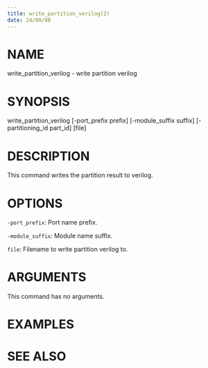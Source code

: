 ```yaml
---
title: write_partition_verilog(2)
date: 24/09/08
---
```


# NAME

write_partition_verilog - write partition verilog

# SYNOPSIS

write_partition_verilog
    [-port_prefix prefix]
    [-module_suffix suffix]
    [-partitioning_id part_id]
    [file]


# DESCRIPTION

This command writes the partition result to verilog.

# OPTIONS

`-port_prefix`:  Port name prefix.

`-module_suffix`:  Module name suffix.

`file`:  Filename to write partition verilog to.

# ARGUMENTS

This command has no arguments.

# EXAMPLES

# SEE ALSO
